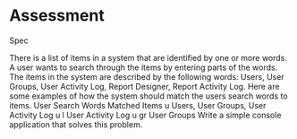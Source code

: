 # Assessment

Spec

There is a list of items in a system that are identified by one or more words. A user wants to search through the items by entering parts of the words. 
The items in the system are described by the following words:
Users, User Groups, User Activity Log, Report Designer, Report Activity Log.
Here are some examples of how the system should match the users search words to items.
User Search Words	Matched Items
u	Users, User Groups, User Activity Log
u l	User Activity Log
u gr	User Groups
Write a simple console application that solves this problem.
